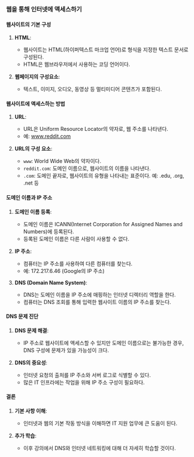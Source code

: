 ### 웹을 통해 인터넷에 액세스하기

#### 웹사이트의 기본 구성
1. **HTML**:
   - 웹사이트는 HTML(하이퍼텍스트 마크업 언어)로 형식을 지정한 텍스트 문서로 구성된다.
   - HTML은 웹브라우저에서 사용하는 코딩 언어이다.

2. **웹페이지의 구성요소**:
   - 텍스트, 이미지, 오디오, 동영상 등 멀티미디어 콘텐츠가 포함된다.

#### 웹사이트에 액세스하는 방법
1. **URL**:
   - URL은 Uniform Resource Locator의 약자로, 웹 주소를 나타낸다.
   - 예: www.reddit.com

2. **URL의 구성 요소**:
   - `www`: World Wide Web의 약자이다.
   - `reddit.com`: 도메인 이름으로, 웹사이트의 이름을 나타낸다.
   - `.com`: 도메인 끝자로, 웹사이트의 유형을 나타내는 표준이다. 예: .edu, .org, .net 등

#### 도메인 이름과 IP 주소
1. **도메인 이름 등록**:
   - 도메인 이름은 ICANN(Internet Corporation for Assigned Names and Numbers)에 등록된다.
   - 등록된 도메인 이름은 다른 사람이 사용할 수 없다.

2. **IP 주소**:
   - 컴퓨터는 IP 주소를 사용하여 다른 컴퓨터를 찾는다.
   - 예: 172.217.6.46 (Google의 IP 주소)

3. **DNS (Domain Name System)**:
   - DNS는 도메인 이름을 IP 주소에 매핑하는 인터넷 디렉터리 역할을 한다.
   - 컴퓨터는 DNS 조회를 통해 입력한 웹사이트 이름의 IP 주소를 찾는다.

#### DNS 문제 진단
1. **DNS 문제 해결**:
   - IP 주소로 웹사이트에 액세스할 수 있지만 도메인 이름으로는 불가능한 경우, DNS 구성에 문제가 있을 가능성이 크다.

2. **DNS의 중요성**:
   - 인터넷 요청의 출처를 IP 주소와 서버 로그로 식별할 수 있다.
   - 많은 IT 인프라에는 작업을 위해 IP 주소 구성이 필요하다.

#### 결론
1. **기본 사항 이해**:
   - 인터넷과 웹의 기본 작동 방식을 이해하면 IT 지원 업무에 큰 도움이 된다.

2. **추가 학습**:
   - 이후 강의에서 DNS와 인터넷 네트워킹에 대해 더 자세히 학습할 것이다.